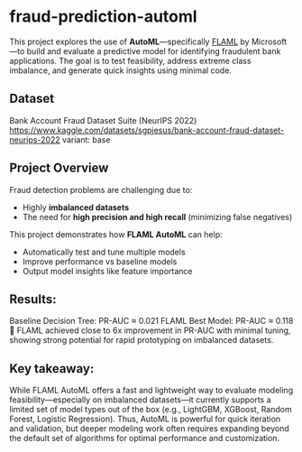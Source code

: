 # fraud-prediction-automl
This project explores the use of **AutoML**—specifically [FLAML](https://github.com/microsoft/FLAML) by Microsoft—to build and evaluate a predictive model for identifying fraudulent bank applications. 
The goal is to test feasibility, address extreme class imbalance, and generate quick insights using minimal code.

## Dataset
Bank Account Fraud Dataset Suite (NeurIPS 2022)
https://www.kaggle.com/datasets/sgpjesus/bank-account-fraud-dataset-neurips-2022
variant: base

## Project Overview

Fraud detection problems are challenging due to:
- Highly **imbalanced datasets**
- The need for **high precision and high recall** (minimizing false negatives)

This project demonstrates how **FLAML AutoML** can help:
- Automatically test and tune multiple models
- Improve performance vs baseline models
- Output model insights like feature importance

## Results:
Baseline Decision Tree: PR-AUC ≈ 0.021
FLAML Best Model: PR-AUC ≈ 0.118
📌 FLAML achieved close to 6x improvement in PR-AUC with minimal tuning, showing strong potential for rapid prototyping on imbalanced datasets.

## Key takeaway: 
While FLAML AutoML offers a fast and lightweight way to evaluate modeling feasibility—especially on imbalanced datasets—it currently supports a limited set of model types out of the box (e.g., LightGBM, XGBoost, Random Forest, Logistic Regression).
Thus, AutoML is powerful for quick iteration and validation, but deeper modeling work often requires expanding beyond the default set of algorithms for optimal performance and customization.
